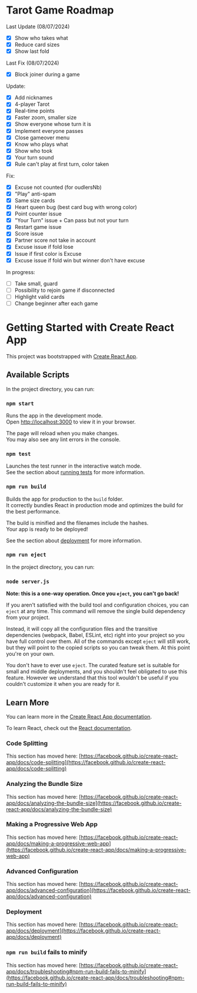 # Tarot Game Roadmap

Last Update (08/07/2024)
- [X] Show who takes what
- [X] Reduce card sizes
- [X] Show last fold

Last Fix (08/07/2024)
- [X] Block joiner during a game

Update:
- [X] Add nicknames
- [X] 4-player Tarot
- [X] Real-time points
- [X] Faster zoom, smaller size
- [X] Show everyone whose turn it is
- [X] Implement everyone passes
- [X] Close gameover menu
- [X] Know who plays what
- [X] Show who took
- [X] Your turn sound
- [X] Rule can't play at first turn, color taken

Fix:
- [X] Excuse not counted (for oudlersNb)
- [X] "Play" anti-spam
- [X] Same size cards
- [X] Heart queen bug (best card bug with wrong color)
- [X] Point counter issue
- [X] "Your Turn" issue + Can pass but not your turn
- [X] Restart game issue
- [X] Score issue
- [X] Partner score not take in account
- [X] Excuse issue if fold lose
- [X] Issue if first color is Excuse
- [X] Excuse issue if fold win but winner don't have excuse

In progress:
- [ ] Take small, guard
- [ ] Possibility to rejoin game if disconnected
- [ ] Highlight valid cards
- [ ] Change beginner after each game

# Getting Started with Create React App

This project was bootstrapped with [Create React App](https://github.com/facebook/create-react-app).

## Available Scripts

In the project directory, you can run:

### `npm start`

Runs the app in the development mode.\
Open [http://localhost:3000](http://localhost:3000) to view it in your browser.

The page will reload when you make changes.\
You may also see any lint errors in the console.

### `npm test`

Launches the test runner in the interactive watch mode.\
See the section about [running tests](https://facebook.github.io/create-react-app/docs/running-tests) for more information.

### `npm run build`

Builds the app for production to the `build` folder.\
It correctly bundles React in production mode and optimizes the build for the best performance.

The build is minified and the filenames include the hashes.\
Your app is ready to be deployed!

See the section about [deployment](https://facebook.github.io/create-react-app/docs/deployment) for more information.

### `npm run eject`

In the project directory, you can run:

### `node server.js`

**Note: this is a one-way operation. Once you `eject`, you can't go back!**

If you aren't satisfied with the build tool and configuration choices, you can `eject` at any time. This command will remove the single build dependency from your project.

Instead, it will copy all the configuration files and the transitive dependencies (webpack, Babel, ESLint, etc) right into your project so you have full control over them. All of the commands except `eject` will still work, but they will point to the copied scripts so you can tweak them. At this point you're on your own.

You don't have to ever use `eject`. The curated feature set is suitable for small and middle deployments, and you shouldn't feel obligated to use this feature. However we understand that this tool wouldn't be useful if you couldn't customize it when you are ready for it.

## Learn More

You can learn more in the [Create React App documentation](https://facebook.github.io/create-react-app/docs/getting-started).

To learn React, check out the [React documentation](https://reactjs.org/).

### Code Splitting

This section has moved here: [https://facebook.github.io/create-react-app/docs/code-splitting](https://facebook.github.io/create-react-app/docs/code-splitting)

### Analyzing the Bundle Size

This section has moved here: [https://facebook.github.io/create-react-app/docs/analyzing-the-bundle-size](https://facebook.github.io/create-react-app/docs/analyzing-the-bundle-size)

### Making a Progressive Web App

This section has moved here: [https://facebook.github.io/create-react-app/docs/making-a-progressive-web-app](https://facebook.github.io/create-react-app/docs/making-a-progressive-web-app)

### Advanced Configuration

This section has moved here: [https://facebook.github.io/create-react-app/docs/advanced-configuration](https://facebook.github.io/create-react-app/docs/advanced-configuration)

### Deployment

This section has moved here: [https://facebook.github.io/create-react-app/docs/deployment](https://facebook.github.io/create-react-app/docs/deployment)

### `npm run build` fails to minify

This section has moved here: [https://facebook.github.io/create-react-app/docs/troubleshooting#npm-run-build-fails-to-minify](https://facebook.github.io/create-react-app/docs/troubleshooting#npm-run-build-fails-to-minify)
